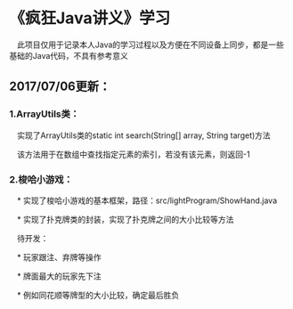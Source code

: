 《疯狂Java讲义》学习
========
　此项目仅用于记录本人Java的学习过程以及方便在不同设备上同步，都是一些基础的Java代码，不具有参考意义

2017/07/06更新：
--------
### 1.ArrayUtils类：

　实现了ArrayUtils类的static int search(String[] array, String target)方法

　该方法用于在数组中查找指定元素的索引，若没有该元素，则返回-1

### 2.梭哈小游戏：

　* 实现了梭哈小游戏的基本框架，路径：src/lightProgram/ShowHand.java

　* 实现了扑克牌类的封装，实现了扑克牌之间的大小比较等方法

　待开发：

　* 玩家跟注、弃牌等操作

　* 牌面最大的玩家先下注

　* 例如同花顺等牌型的大小比较，确定最后胜负
